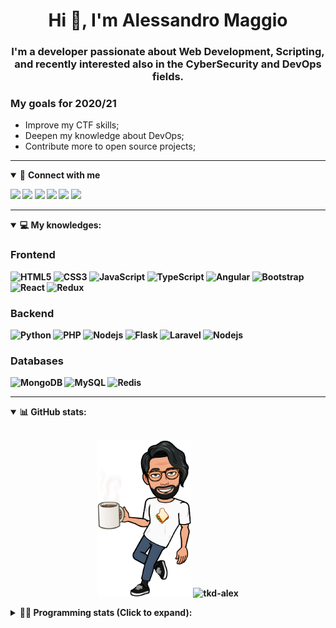 <h1 align="center">Hi 👋, I'm Alessandro Maggio</h1>
<h3 align="center">I'm a developer passionate about Web Development, Scripting, and recently interested also in the CyberSecurity and DevOps fields.</h3>

### My goals for 2020/21
- Improve my CTF skills;
- Deepen my knowledge about DevOps;
- Contribute more to open source projects;

____

<details open>
<summary>🤝 <b>Connect with me<b></summary>

<p align = "center">

[<img src="https://img.shields.io/badge/twitter-1DA1F2.svg?&style=for-the-badge&logo=twitter&logoColor=white" />](https://twitter.com/TkdAxel)
[<img src ="https://img.shields.io/badge/portfolio-web-%23.svg?&style=for-the-badge&logo=&logoColor=white%22">](https://alessandromaggio.it/)
[<img src ="https://img.shields.io/badge/Telegram-1ca0f1.svg?&style=for-the-badge&logo=Telegram&logoColor=white%22&link=https://t.me/TkdAlex">](https://t.me/TkdAlex/)
[<img src="https://img.shields.io/badge/gmail-c14438.svg?&style=for-the-badge&logo=Gmail&logoColor=white&link=mailto:alex.tkd.alex@gmail.com"/>](mailto:alex.tkd.alex@gmail.com)
[<img src="https://img.shields.io/badge/linkedin-0077B5.svg?&style=for-the-badge&logo=linkedin&logoColor=white" />](https://www.linkedin.com/in/aalessandromaggio/)
[<img src = "https://img.shields.io/badge/instagram-E4405F.svg?&style=for-the-badge&logo=instagram&logoColor=white">](https://www.instagram.com/tkd_alex/)
<!--- [![Visits Badge](https://badges.pufler.dev/visits/tkd-alex/tkd-alex?style=for-the-badge&color=blue)](https://github.com/tkd-alex/tkd-alex) -->

</p>

</details>

---

<details open>
<summary>💻 <b>My knowledges</b>: </summary>

### Frontend
![HTML5](https://img.shields.io/badge/-HTML5-E34F26.svg?style=for-the-badge&logo=html5&logoColor=ffffff)
![CSS3](https://img.shields.io/badge/-CSS3-1572B6.svg?style=for-the-badge&logo=css3)
![JavaScript](https://img.shields.io/badge/-JavaScript-282C34?style=for-the-badge&logo=javascript)
![TypeScript](https://img.shields.io/badge/-TypeScript-007ACC?style=for-the-badge&logo=typescript)
![Angular](https://img.shields.io/badge/-Angular-DD0031?style=for-the-badge&logo=angular)
![Bootstrap](https://img.shields.io/badge/-Bootstrap-563D7C.svg?style=for-the-badge&logo=bootstrap)
![React](https://img.shields.io/badge/-React-282C34.svg?style=for-the-badge&logo=react&logoColor=ffffff)
![Redux](https://img.shields.io/badge/-Redux-764ABC.svg?style=for-the-badge&logo=redux)

### Backend
![Python](https://img.shields.io/badge/-Python-3776AB.svg?style=for-the-badge&logo=Python&logoColor=ffffff)
![PHP](https://img.shields.io/badge/-PHP-777BB4.svg?style=for-the-badge&logo=PHP&logoColor=ffffff)
![Nodejs](https://img.shields.io/badge/-Bash-4EAA25.svg?style=for-the-badge&logo=gnu-bash&logoColor=ffffff)
![Flask](https://img.shields.io/badge/-Flask-282C34.svg?style=for-the-badge&logo=flask)
![Laravel](https://img.shields.io/badge/-Laravel-FF2D20.svg?style=for-the-badge&logo=laravel&logoColor=ffffff)
![Nodejs](https://img.shields.io/badge/-Nodejs-339933.svg?style=for-the-badge&logo=Node.js&logoColor=ffffff)

### Databases
![MongoDB](https://img.shields.io/badge/-MongoDB-47A248?style=for-the-badge&logo=mongodb&logoColor=ffffff)
![MySQL](https://img.shields.io/badge/-MySQL-4479A1?style=for-the-badge&logo=mysql&logoColor=ffffff)
![Redis](https://img.shields.io/badge/-Redis-DC382D?style=for-the-badge&logo=Redis&logoColor=ffffff)

</details>

---

<details open>
 <summary>📊 <b>GitHub stats</b>: </summary>

<br>

<p align = "center">
    <img src="https://raw.githubusercontent.com/Tkd-Alex/tkd-alex/master/images/321517cd-ff68-41a7-b0d1-e765680568a7-8b6448d9-c944-4146-b633-adbdd25cb471-v1.png" height="250" />
    <img src="https://github-readme-stats.vercel.app/api?username=tkd-alex&show_icons=true&count_private=true&hide_border=true&line_height=25" alt="tkd-alex">
</p>

</design>

<details>
 <summary>👨‍💻 <b>Programming stats (Click to expand)</b>: </summary>
 
<!--START_SECTION:waka-->
**I'm an Early 🐤** 

```text
🌞 Morning    231 commits    █████░░░░░░░░░░░░░░░░░░░░   20.44% 
🌆 Daytime    453 commits    ██████████░░░░░░░░░░░░░░░   40.09% 
🌃 Evening    411 commits    █████████░░░░░░░░░░░░░░░░   36.37% 
🌙 Night      35 commits     ░░░░░░░░░░░░░░░░░░░░░░░░░   3.1%

```
📅 **I'm Most Productive on Wednesday** 

```text
Monday       161 commits    ███░░░░░░░░░░░░░░░░░░░░░░   14.25% 
Tuesday      193 commits    ████░░░░░░░░░░░░░░░░░░░░░   17.08% 
Wednesday    222 commits    █████░░░░░░░░░░░░░░░░░░░░   19.65% 
Thursday     160 commits    ███░░░░░░░░░░░░░░░░░░░░░░   14.16% 
Friday       194 commits    ████░░░░░░░░░░░░░░░░░░░░░   17.17% 
Saturday     89 commits     ██░░░░░░░░░░░░░░░░░░░░░░░   7.88% 
Sunday       111 commits    ██░░░░░░░░░░░░░░░░░░░░░░░   9.82%

```


📊 **This Week I Spent My Time On** 

```text
⌚︎ Time Zone: Europe/Rome

💬 Programming Languages: 
Kotlin                   4 hrs 59 mins       ████████████░░░░░░░░░░░░░   51.07% 
JavaScript               1 hr 59 mins        █████░░░░░░░░░░░░░░░░░░░░   20.43% 
TypeScript               54 mins             ██░░░░░░░░░░░░░░░░░░░░░░░   9.36% 
HTML                     46 mins             ██░░░░░░░░░░░░░░░░░░░░░░░   7.91% 
XML                      39 mins             █░░░░░░░░░░░░░░░░░░░░░░░░   6.79%

🔥 Editors: 
Android Studio           5 hrs 42 mins       ██████████████░░░░░░░░░░░   58.46% 
VS Code                  3 hrs 34 mins       █████████░░░░░░░░░░░░░░░░   36.67% 
Sublime Text             28 mins             █░░░░░░░░░░░░░░░░░░░░░░░░   4.87%

🐱‍💻 Projects: 
Search Utility           5 hrs 36 mins       ██████████████░░░░░░░░░░░   57.52% 
myStore                  1 hr 48 mins        ████░░░░░░░░░░░░░░░░░░░░░   18.46% 
Dentist-Waiting-Room     1 hr 25 mins        ███░░░░░░░░░░░░░░░░░░░░░░   14.52% 
Unknown Project          28 mins             █░░░░░░░░░░░░░░░░░░░░░░░░   4.87% 
PandaScripts-Chrome-Exten21 mins             █░░░░░░░░░░░░░░░░░░░░░░░░   3.69%

💻 Operating System: 
Linux                    9 hrs 45 mins       █████████████████████████   100.0%

```

**I Mostly Code in Python** 

```text
Python                   29 repos            ██████████░░░░░░░░░░░░░░░   39.73% 
JavaScript               12 repos            ████░░░░░░░░░░░░░░░░░░░░░   16.44% 
PHP                      5 repos             █░░░░░░░░░░░░░░░░░░░░░░░░   6.85% 
HTML                     5 repos             █░░░░░░░░░░░░░░░░░░░░░░░░   6.85% 
CSS                      5 repos             █░░░░░░░░░░░░░░░░░░░░░░░░   6.85%

```



 Last Updated on 03/01/2022
<!--END_SECTION:waka-->

</details>
